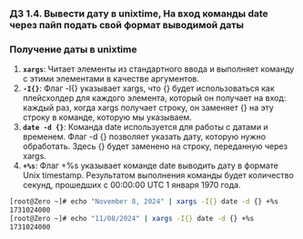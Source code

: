 ### Д3 1.4. Вывести дату в unixtime, На вход команды date через пайп подать свой формат выводимой даты

### Получение даты в unixtime

1. **`xargs`**: Читает элементы из стандартного ввода и выполняет команду с этими элементами в качестве аргументов.
2. **`-I{}`**: Флаг -I{} указывает xargs, что {} будет использоваться как плейсхолдер для каждого элемента, который он получает на вход: каждый раз, когда xargs получает строку, он заменяет {} на эту строку в команде, которую мы указываем.
3. **`date -d {}`**: Команда date используется для работы с датами и временем. Флаг -d {} позволяет указать дату, которую нужно обработать. Здесь {} будет заменено на строку, переданную через xargs.
4. **`+%s`**: Флаг +%s указывает команде date выводить дату в формате Unix timestamp. Результатом выполнения команды будет количество секунд, прошедших с 00:00:00 UTC 1 января 1970 года.

```bash
[root@Zero ~]# echo "November 8, 2024" | xargs -I{} date -d {} +%s
1731024000
[root@Zero ~]# echo "11/08/2024" | xargs -I{} date -d {} +%s
1731024000